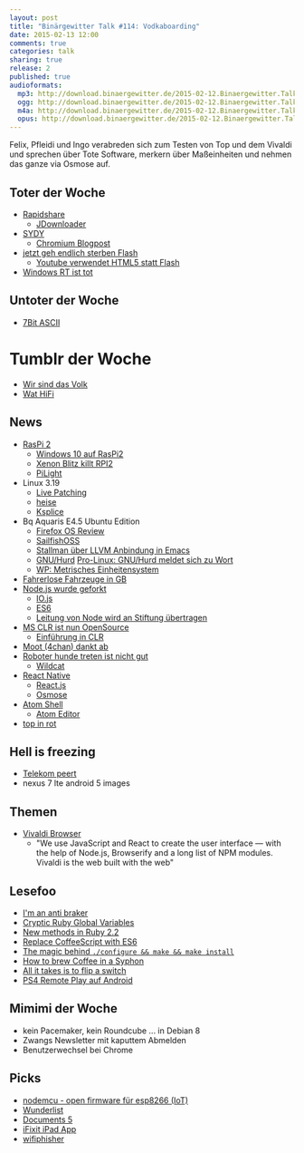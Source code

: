 ```yaml
---
layout: post
title: "Binärgewitter Talk #114: Vodkaboarding"
date: 2015-02-13 12:00
comments: true
categories: talk
sharing: true
release: 2
published: true
audioformats:
  mp3: http://download.binaergewitter.de/2015-02-12.Binaergewitter.Talk.114.mp3
  ogg: http://download.binaergewitter.de/2015-02-12.Binaergewitter.Talk.114.ogg
  m4a: http://download.binaergewitter.de/2015-02-12.Binaergewitter.Talk.114.m4a
  opus: http://download.binaergewitter.de/2015-02-12.Binaergewitter.Talk.114.opus
---
```

Felix, Pfleidi und Ingo verabreden sich zum Testen von Top und dem Vivaldi und sprechen über Tote Software, merkern über Maßeinheiten und nehmen das ganze via Osmose auf.

## Toter der Woche

- [Rapidshare](http://www.heise.de/newsticker/meldung/Rapidshare-macht-endgueltig-dicht-2545445.html)
    * [JDownloader](http://jdownloader.org/)
- [SYDY](http://www.heise.de/newsticker/meldung/Zugunsten-von-HTTP-2-verabschiedet-sich-Google-von-SPDY-2544754.html)
    * [Chromium Blogpost](http://blog.chromium.org/2015/02/hello-http2-goodbye-spdy-http-is_9.html)
- [jetzt geh endlich sterben Flash](http://www.heise.de/newsticker/meldung/Flash-Update-schliesst-insgesamt-18-Luecken-jetzt-fuer-alle-Plattformen-2542408.html)
    * [Youtube verwendet HTML5 statt Flash](http://www.theverge.com/2015/1/27/7926001/youtube-drops-flash-for-html5-video-default)
- [Windows RT ist tot](http://www.techstage.de/news/Kommentar-zu-Windows-RT-Eine-Totgeburt-wird-beerdigt-2540167.html)

## Untoter der Woche

- [7Bit ASCII](http://www.heise.de/newsticker/meldung/7-Bit-ASCII-ist-offizieller-Internet-Standard-2538085.html)

# Tumblr der Woche

- [Wir sind das Volk](http://wirrsinddasvolk.tumblr.com/)
- [Wat HiFi](http://wathifi.tumblr.com/)

## News

- [RasPi 2](http://www.raspberrypi.org/raspberry-pi-2-on-sale/)
    * [Windows 10 auf RasPi2](http://www.theverge.com/2015/2/2/7962179/raspberry-pi-windows-10)
    * [Xenon Blitz killt RPI2](http://beta.slashdot.org/story/213325)
    * [PiLight](http://www.pilight.org/)
- Linux 3.19
    * [Live Patching](http://www.pro-linux.de/news/1/22007/live-patching-zieht-in-den-linux-kernel-ein.html)
    * [heise](http://www.heise.de/open/meldung/Kernel-Live-Patching-Sicherheitsluecken-im-Linux-Kernel-jetzt-zur-Laufzeit-korrigierbar-2545824.html)
    * [Ksplice](https://en.wikipedia.org/wiki/Ksplice)
- Bq Aquaris E4.5 Ubuntu Edition
    * [Firefox OS Review](http://ignorethecode.net/blog/2015/01/13/firefox_os/)
    * [SailfishOSS](https://wiki.merproject.org/wiki/SailfishOSS)
    * [Stallman über LLVM Anbindung in Emacs](http://lists.gnu.org/archive/html/emacs-devel/2015-02/msg00274.html)
    * [GNU/Hurd](http://en.wikipedia.org/wiki/GNU_Hurd) [Pro-Linux: GNU/Hurd meldet sich zu Wort](http://www.pro-linux.de/news/1/21988/gnu-hurd-meldet-sich-zu-wort.html)
    * [WP: Metrisches Einheitensystem](https://de.wikipedia.org/wiki/Metrisches_Einheitensystem)
- [Fahrerlose Fahrzeuge in GB](http://arstechnica.com/cars/2015/02/britain-driverless-cars-are-coming-to-your-streets/)
- [Node.js wurde geforkt](http://www.wired.com/2014/12/io-js/?hn)
    * [IO.js](https://iojs.org/en/index.html)
    * [ES6](https://iojs.org/en/es6.html)
    * [Leitung von Node wird an Stiftung übertragen]( http://www.joyent.com/about/press/joyent-moves-to-establish-nodejs-foundation)
- [MS CLR ist nun OpenSource](http://blogs.msdn.com/b/dotnet/archive/2015/02/03/coreclr-is-now-open-source.aspx)
    * [Einführung in CLR](https://github.com/dotnet/coreclr/blob/master/Documentation/intro-to-clr.md)
- [Moot (4chan) dankt ab](http://www.theguardian.com/technology/2015/jan/23/4chan-founder-moot-christopher-poole-goodbye)
- [Roboter hunde treten ist nicht gut](http://gizmodo.com/spot-is-a-smaller-more-kickable-version-of-boston-d-1684749999)
    * [Wildcat](https://www.youtube.com/watch?v=wE3fmFTtP9g)
- [React Native](http://jlongster.com/First-Impressions-using-React-Native)
    * [React.js](http://facebook.github.io/react/)
    * [Osmose](http://en.wikipedia.org/wiki/Osmosis)
- [Atom Shell](https://github.com/atom/atom-shell)
    * [Atom Editor](https://github.com/atom/atom)
- [top in rot](http://imgur.com/2Ljdzr3)

## Hell is freezing

- [Telekom peert](http://www.heise.de/newsticker/meldung/Verstaerktes-DE-CIX-Engagement-der-Deutschen-Telekom-nun-offiziell-2535142.html)
- nexus 7 lte android 5 images

## Themen

- [Vivaldi Browser](https://vivaldi.com/)
    * "We use JavaScript and React to create the user interface — with the help of Node.js, Browserify and a long list of NPM modules. Vivaldi is the web built with the web"

## Lesefoo

- [I'm an anti braker](http://robertmoorejr.tumblr.com/post/110101466091/im-an-anti-braker)
- [Cryptic Ruby Global Variables](http://jimneath.org/2010/01/04/cryptic-ruby-global-variables-and-their-meanings.html)
- [New methods in Ruby 2.2](http://www.sitepoint.com/new-methods-ruby-2-2/)
- [Replace CoffeeScript with ES6](http://robots.thoughtbot.com/replace-coffeescript-with-es6)
- [The magic behind `./configure && make && make install`](http://robots.thoughtbot.com/the-magic-behind-configure-make-make-install)
- [How to brew Coffee in a Syphon](http://drinks.seriouseats.com/2011/12/how-to-brew-coffee-in-a-siphon-brewer-vacuum-brewer.html)
- [All it takes is to flip a switch](http://www.paperplanes.de/2015/1/27/all-it-takes-is-flip-a-switch.html)
- [PS4 Remote Play auf Android](http://forum.xda-developers.com/android/apps-games/ps4-remote-play-t2929147)

## Mimimi der Woche

- kein Pacemaker, kein Roundcube ... in Debian 8
- Zwangs Newsletter mit kaputtem Abmelden
- Benutzerwechsel bei Chrome

## Picks

- [nodemcu - open firmware für esp8266 (IoT)](https://github.com/nodemcu/nodemcu-firmware)
- [Wunderlist](http://wunderlist.com)
- [Documents 5](https://itunes.apple.com/de/app/documents-5-fast-pdf-reader/id364901807?l=en&mt=8)
- [iFixit iPad App](https://itunes.apple.com/de/app/ifixit-repair-manual/id407417097?l=en&mt=8)
- [wifiphisher](https://github.com/sophron/wifiphisher)
